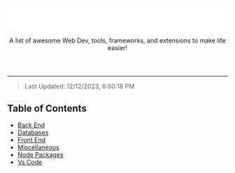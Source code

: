 <header align="center" data-title="">
  <img src="assets/rainbow-title.svg" />
  <p>A list of awesome Web Dev, tools, frameworks, and extensions to make life easier!</p>
</header>

---

> Last Updated: 12/12/2023, 6:50:18 PM

## Table of Contents

- [Back End](https://github.com/SenpaiSumpie/awesome-lists/blob/new-layout/lists/back-end/back-end.md)
- [Databases](https://github.com/SenpaiSumpie/awesome-lists/blob/new-layout/lists/databases/databases.md)
- [Front End](https://github.com/SenpaiSumpie/awesome-lists/blob/new-layout/lists/front-end/front-end.md)
- [Miscellaneous](https://github.com/SenpaiSumpie/awesome-lists/blob/new-layout/lists/miscellaneous/miscellaneous.md)
- [Node Packages](https://github.com/SenpaiSumpie/awesome-lists/blob/new-layout/lists/node-packages/node-packages.md)
- [Vs Code](https://github.com/SenpaiSumpie/awesome-lists/blob/new-layout/lists/vs-code/vs-code.md)
